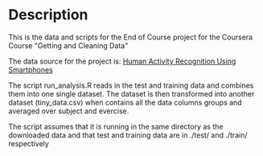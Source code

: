 # Description

This is the data and scripts for the End of Course project for the Coursera Course "Getting and Cleaning Data"

The data source for the project is: [Human Activity Recognition Using Smartphones](http://archive.ics.uci.edu/ml/datasets/Human+Activity+Recognition+Using+Smartphones)

The script run_analysis.R reads in the test and training data and combines them into one single dataset.  The dataset is then transformed into another dataset (tiny_data.csv) when contains all the data columns groups and averaged over subject and evercise.

The script assumes that it is running in the same directory as the downloaded data and that test and training data are in ./test/ and ./train/ respectively